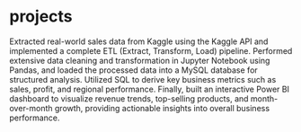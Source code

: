 # projects
Extracted real-world sales data from Kaggle using the Kaggle API and implemented a complete ETL (Extract, Transform, Load) pipeline. Performed extensive data cleaning and transformation in Jupyter Notebook using Pandas, and loaded the processed data into a MySQL database for structured analysis. Utilized SQL to derive key business metrics such as sales, profit, and regional performance. Finally, built an interactive Power BI dashboard to visualize revenue trends, top-selling products, and month-over-month growth, providing actionable insights into overall business performance.
